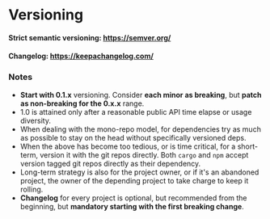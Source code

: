 # Versioning

#### Strict semantic versioning: https://semver.org/
#### Changelog: https://keepachangelog.com/ 

### Notes

- __Start with 0.1.x__ versioning. Consider __each minor as breaking__, but __patch as non-breaking for the 0.x.x__ range.
- 1.0 is attained only after a reasonable public API time elapse or usage diversity. 
- When dealing with the mono-repo model, for dependencies try as much as possible to stay on the head without
  specifically versioned deps. 
- When the above has become too tedious, or is time critical, for a short-term, version it with the git repos directly.
  Both `cargo` and `npm` accept version tagged git repos directly as their dependency.  
- Long-term strategy is also for the project owner, or if it's an abandoned project, the owner of the depending project
  to take charge to keep it rolling.
- __Changelog__ for every project is optional, but recommended from the beginning, but __mandatory starting with 
  the first breaking change__. 
